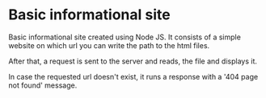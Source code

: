 # Basic informational site

Basic informational site created using Node JS. It consists of a simple website on which url you can write the path to the html files.

After that, a request is sent to the server and reads, the file and displays it.

In case the requested url doesn't exist, it runs a response with a '404 page not found' message.
